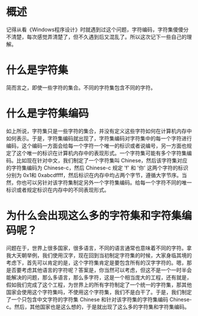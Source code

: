 # 概述
记得从看《Windows程序设计》时就遇到过这个问题，字符编码，字符集傻傻分不清楚，每次感觉弄清楚了，但不久遇到后又混乱了。所以这次记下一些自己的理解。

# 什么是字符集
简而言之，即使一些字符的集合。不同的字符集包含不同的字符。

# 什么是字符集编码
如上所说，字符集只是一些字符的集合，并没有定义这些字符如何在计算机内存中如何表示。于是，字符集编码就出现了，字符集编码对字符集中的每一个字符进行编码，这个编码一方面会给每一个字符一个唯一的标识或者说编号，另一方面也规定了这个唯一的标识在计算机内存中的表现形式。一个字符集可能有多个字符集编码。比如现在针对中文，我们制定了一个字符集叫 Chinese，然后该字符集对应的字符集编码为 Chinese-c，然后 Chinese-c 规定 'f' 和 '你' 这两个字符的标识分别为 0x1和 0xabcdffff，然后标识在内存中均占两个字节，遵循大字节序。当然，你也可以另针对该字符集制定另外一个字符集编码。给每一个字符不同的唯一标识或者规定标识在内存中的不同表现形式。

# 为什么会出现这么多的字符集和字符集编码呢？
问题在于，世界上很多国家，很多语言，不同的语言通常也意味着不同的字符。拿我大天朝举例，我们使用汉字，现在回到当初制定字符集的时候，大家身临其境的考虑下，首先可以肯定的是，这个字符集肯定是要包含所有的汉字字符的。嗯，那是否要考虑其他语言的字符呢？答案是，你当然可以考虑，但这不是一个一时半会能解决的问题，那么多语言，那么多字符，这是一个相当庞大的工程，还有就是，假如我们完成了这个工程，为世界上的所有字符制定了一个统一的字符集，那其他国家会使用这个字符集吗，不使用这个字符集，我们不是白干了。于是，我们制定了一个只包含中文字符的字符集 Chinese 和针对该字符集的字符集编码 Chinese-c。然后，其他国家也是这么想的，于是就出现了这么多的字符集和字符集编码。

